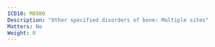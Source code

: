```yaml
---
ICD10: M8980
Description: "Other specified disorders of bone: Multiple sites"
Matters: No
Weight: 0
---
```


